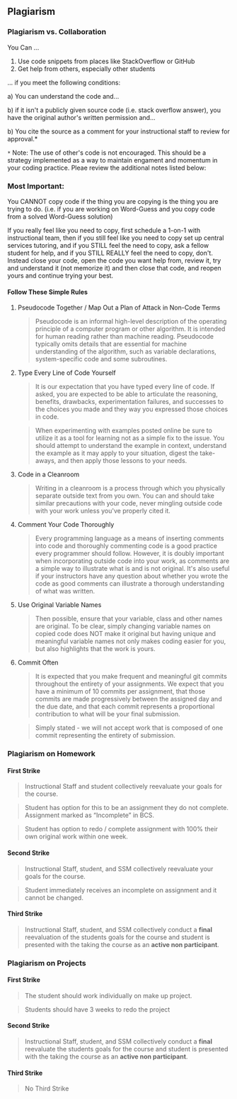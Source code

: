 ## Plagiarism

### Plagiarism vs. Collaboration

You Can ...
1. Use code snippets from places like StackOverflow or GitHub
2. Get help from others, especially other students

... if you meet the following conditions:

a) You can understand the code and...

b) if it isn't a publicly given source code (i.e. stack overflow answer), you have the original author's written permission and...

b) You cite the source as a comment for your instructional staff to review for approval.*

`*` Note: The use of other's code is not encouraged. This should be a strategy implemented as a way to maintain engament and momentum in your coding practice. Pleae review the additional notes listed below:

### Most Important:

You CANNOT copy code if the thing you are copying is the thing you are trying to do.  (i.e. if you are working on Word-Guess and you copy code from a solved Word-Guess solution)

If you really feel like you need to copy, first schedule a 1-on-1 with instructional team, then if you still feel like you need to copy set up central services tutoring, and if you STILL feel the need to copy, ask a fellow student for help, and if you STILL REALLY feel the need to copy, don't.  Instead close your code, open the code you want help from, review it, try and understand it (not memorize it) and then close that code, and reopen yours and continue trying your best.


#### Follow These Simple Rules


1. Pseudocode Together / Map Out a Plan of Attack in Non-Code Terms
    > Pseudocode is an informal high-level description of the operating principle of a computer program or other algorithm. It is intended for human reading rather than machine reading. Pseudocode typically omits details that are essential for machine understanding of the algorithm, such as variable declarations, system-specific code and some subroutines.

2. Type Every Line of Code Yourself

    > It is our expectation that you have typed every line of code. If asked, you are expected to be able to articulate the reasoning, benefits, drawbacks, experimentation failures, and successes to the choices you made and they way you expressed those choices in code.

    > When experimenting with examples posted online be sure to utilize it as a tool for learning not as a simple fix to the issue. You should attempt to understand the example in context, understand the example as it may apply to your situation, digest the take-aways, and then apply those lessons to your needs.


3. Code in a Cleanroom

    >Writing in a cleanroom is a process through which you physically separate outside text from you own. You can and should take similar precautions with your code, never mingling outside code with your work unless you've properly cited it.

4. Comment Your Code Thoroughly

    >Every programming language as a means of inserting comments into code and thoroughly commenting code is a good practice every programmer should follow. However, it is doubly important when incorporating outside code into your work, as comments are a simple way to illustrate what is and is not original. It's also useful if your instructors have any question about whether you wrote the code as good comments can illustrate a thorough understanding of what was written.

5. Use Original Variable Names

    > Then possible, ensure that your variable, class and other names are original. To be clear, simply changing variable names on copied code does NOT make it original but having unique and meaningful variable names not only makes coding easier for you, but also highlights that the work is yours.

6. Commit Often

    >It is expected that you make frequent and meaningful git commits throughout the entirety of your assignments. We expect that you have a minimum of 10 commits per assignment, that those commits are made progressively between the assigned day and the due date, and that each commit represents a proportional contribution to what will be your final submission.

    >Simply stated - we will not accept work that is composed of one commit representing the entirety of submission. 



### Plagiarism on Homework

#### First Strike

> Instructional Staff and student collectively reevaluate your goals for the course.

>Student has option for this to be an assignment they do not complete. Assignment marked as “Incomplete” in BCS.

> Student has option to redo / complete assignment with 100% their own original work within one week.

#### Second Strike

> Instructional Staff, student, and SSM collectively reevaluate your goals for the course.

> Student  immediately receives an incomplete on assignment and it cannot be changed.

#### Third Strike

> Instructional Staff, student, and SSM collectively conduct a **final** reevaluation of the students goals for the course and student is presented with the taking the course as an **active non participant**.

### Plagiarism on Projects


#### First Strike

> The student should work individually on make up project.

> Students should have 3 weeks to redo the project

#### Second Strike

> Instructional Staff, student, and SSM collectively conduct a **final** reevaluate the students goals for the course and student is presented with the taking the course as an **active non participant**.

#### Third Strike

> No Third Strike
